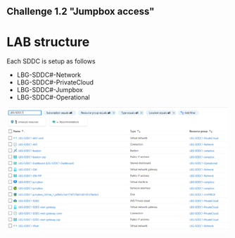 Challenge 1.2
"Jumpbox access"
---


# LAB structure
Each SDDC is setup as follows
* LBG-SDDC#-Network
* LBG-SDDC#-PrivateCloud
* LBG-SDDC#-Jumpbox
* LBG-SDDC#-Operational

![images](/Images/LBGOverview1.png)

